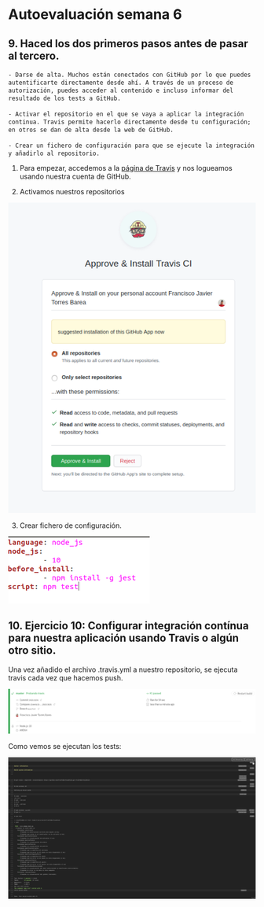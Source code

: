 # Autoevaluación semana 6

## 9. Haced los dos primeros pasos antes de pasar al tercero.
~~~
- Darse de alta. Muchos están conectados con GitHub por lo que puedes autentificarte directamente desde ahí. A través de un proceso de autorización, puedes acceder al contenido e incluso informar del resultado de los tests a GitHub.

- Activar el repositorio en el que se vaya a aplicar la integración continua. Travis permite hacerlo directamente desde tu configuración; en otros se dan de alta desde la web de GitHub.

- Crear un fichero de configuración para que se ejecute la integración y añadirlo al repositorio.
~~~

1. Para empezar, accedemos a la [página de Travis](https://travis-ci.com/signin) y nos logueamos usando nuestra cuenta de GitHub.

2. Activamos nuestros repositorios

![](./images/travis-rep.png)

3. Crear fichero de configuración.

![](./images/arch_travis.png)

## 10. Ejercicio 10: Configurar integración contínua para nuestra aplicación usando Travis o algún otro sitio.

Una vez añadido el archivo .travis.yml a nuestro repositorio, se ejecuta travis cada vez que hacemos push.

![](./images/travis-pasado.png)

Como vemos se ejecutan los tests:

![](./images/travis-tests.png)








